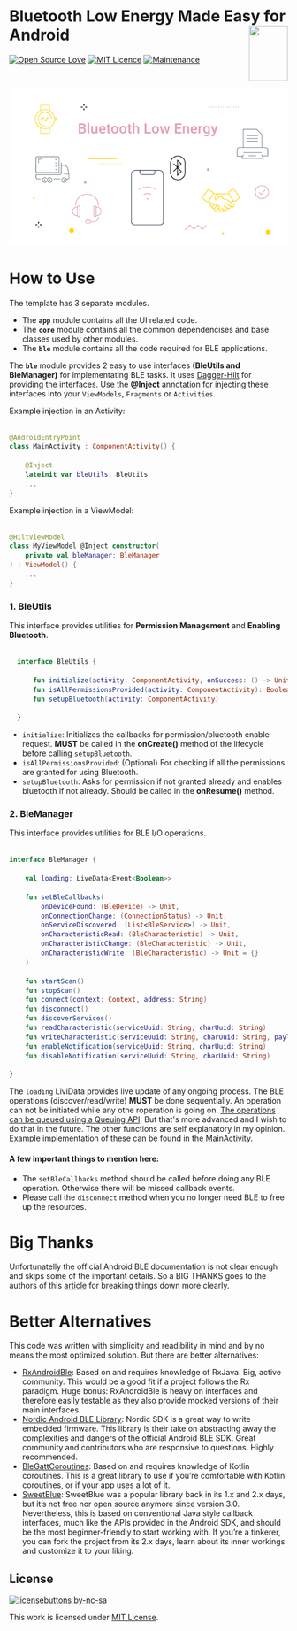 # Bluetooth Low Energy Made Easy for Android <img src="https://upload.wikimedia.org/wikipedia/commons/thumb/d/da/Bluetooth.svg/1342px-Bluetooth.svg.png" width="70" height="100" align="right"/> 
[![Open Source Love](https://badges.frapsoft.com/os/v2/open-source.svg?v=103)](https://github.com/ellerbrock/open-source-badges/) [![MIT Licence](https://badges.frapsoft.com/os/mit/mit.svg?v=103)](https://opensource.org/licenses/GPL-3.0/) [![Maintenance](https://img.shields.io/badge/Maintained%3F-yes-green.svg)](https://GitHub.com/Naereen/StrapDown.js/graphs/commit-activity)

<br>

<p align="center">
  <img src="ble.png"/>
</p>

# How to Use
The template has 3 separate modules. 
  - The **`app`** module contains all the UI related code.
  - The **`core`** module contains all the common dependencises and base classes used by other modules.
  - The **`ble`** module contains all the code required for BLE applications.
  
The **`ble`** module provides 2 easy to use interfaces **(BleUtils and BleManager)** for implementating BLE tasks. It uses [Dagger-Hilt](https://developer.android.com/training/dependency-injection/hilt-android) for providing the interfaces. Use the **@Inject** annotation for injecting these interfaces into your `ViewModels`, `Fragments` or `Activities`.

Example injection in an Activity:
``` kotlin

@AndroidEntryPoint
class MainActivity : ComponentActivity() {

    @Inject
    lateinit var bleUtils: BleUtils
    ...
}

```

Example injection in a ViewModel:
``` kotlin

@HiltViewModel
class MyViewModel @Inject constructor(
    private val bleManager: BleManager
) : ViewModel() {
    ...
}

```


### 1. BleUtils
This interface provides utilities for **Permission Management** and **Enabling Bluetooth**.

``` kotlin

  interface BleUtils {

      fun initialize(activity: ComponentActivity, onSuccess: () -> Unit)
      fun isAllPermissionsProvided(activity: ComponentActivity): Boolean
      fun setupBluetooth(activity: ComponentActivity)

  }

```
  - `initialize`: Initializes the callbacks for permission/bluetooth enable request. **MUST** be called in the **onCreate()** method of the lifecycle before calling `setupBluetooth`.
  - `isAllPermissionsProvided`: (Optional) For checking if all the permissions are granted for using Bluetooth.
  - `setupBluetooth`: Asks for permission if not granted already and enables bluetooth if not already. Should be called in the **onResume()** method.


### 2. BleManager
This interface provides utilities for BLE I/O operations.

``` kotlin

interface BleManager {

    val loading: LiveData<Event<Boolean>>

    fun setBleCallbacks(
        onDeviceFound: (BleDevice) -> Unit,
        onConnectionChange: (ConnectionStatus) -> Unit,
        onServiceDiscovered: (List<BleService>) -> Unit,
        onCharacteristicRead: (BleCharacteristic) -> Unit,
        onCharacteristicChange: (BleCharacteristic) -> Unit,
        onCharacteristicWrite: (BleCharacteristic) -> Unit = {}
    )

    fun startScan()
    fun stopScan()
    fun connect(context: Context, address: String)
    fun disconnect()
    fun discoverServices()
    fun readCharacteristic(serviceUuid: String, charUuid: String)
    fun writeCharacteristic(serviceUuid: String, charUuid: String, payload: ByteArray)
    fun enableNotification(serviceUuid: String, charUuid: String)
    fun disableNotification(serviceUuid: String, charUuid: String)

}

```

The `loading` LiviData provides live update of any ongoing process. The BLE operations (discover/read/write) **MUST** be done sequentially. An operation can not be initiated while any othe roperation is going on. [The operations can be queued using a Queuing API](https://punchthrough.com/android-ble-guide/#:~:text=device%20from%20there.-,Implementing%20a%20basic%20queuing%20mechanism,-In%20this%20section). But that's more advanced and I wish to do that in the future.
The other functions are self explanatory in my opinion. Example implementation of these can be found in the [MainActivity](https://github.com/atick-faisal/BLE-Starter-Android/blob/main/app/src/main/kotlin/dev/atick/compose/MainActivity.kt).

#### A few important things to mention here:
  - The `setBleCallbacks` method should be called before doing any BLE operation. Otherwise there will be missed callback events.
  - Please call the `disconnect` method when you no longer need BLE to free up the resources.


# Big Thanks
Unfortunatelly the official Android BLE documentation is not clear enough and skips some of the important details. So a BIG THANKS goes to the authors of this [article](https://punchthrough.com/android-ble-guide) for breaking things down more clearly.

# Better Alternatives
This code was written with simplicity and readibility in mind and by no means the most optimized solution. But there are better alternatives:

  - [RxAndroidBle](http://polidea.github.io/RxAndroidBle/): Based on and requires knowledge of RxJava. Big, active community. This would be a good fit if a project follows the Rx paradigm. Huge bonus: RxAndroidBle is heavy on interfaces and therefore easily testable as they also provide mocked versions of their main interfaces.
  - [Nordic Android BLE Library](https://github.com/NordicSemiconductor/Android-BLE-Library): Nordic SDK is a great way to write embedded firmware. This library is their take on abstracting away the complexities and dangers of the official Android BLE SDK. Great community and contributors who are responsive to questions. Highly recommended.
  - [BleGattCoroutines](https://github.com/Beepiz/BleGattCoroutines): Based on and requires knowledge of Kotlin coroutines. This is a great library to use if you’re comfortable with Kotlin coroutines, or if your app uses a lot of it.
  - [SweetBlue](https://github.com/iDevicesInc/SweetBlue): SweetBlue was a popular library back in its 1.x and 2.x days, but it’s not free nor open source anymore since version 3.0. Nevertheless, this is based on conventional Java style callback interfaces, much like the APIs provided in the Android SDK, and should be the most beginner-friendly to start working with. If you’re a tinkerer, you can fork the project from its 2.x days, learn about its inner workings and customize it to your liking.

## License
[![licensebuttons by-nc-sa](https://licensebuttons.net/l/by-nc-sa/3.0/88x31.png)](https://creativecommons.org/licenses/by-nc-sa/4.0)

This work is licensed under [MIT License](https://github.com/atick-faisal/BLE-Starter-Android/blob/master/LICENSE).
















